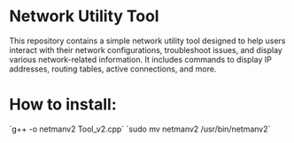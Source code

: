 # Network Utility Tool
This repository contains a simple network utility tool designed to help users interact with their network configurations, troubleshoot issues, and display various network-related information. It includes commands to display IP addresses, routing tables, active connections, and more.


# How to install:
<Compile>
`g++ -o netmanv2 Tool_v2.cpp`
<Move to bin>
`sudo mv netmanv2 /usr/bin/netmanv2`
